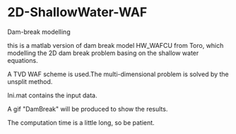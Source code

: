 2D-ShallowWater-WAF
===================

Dam-break modelling

this is a matlab version of dam break model HW_WAFCU from Toro, which
modelling the 2D dam break problem basing on the shallow water equations.

A TVD WAF scheme is used.The multi-dimensional problem is solved by the unsplit method.

Ini.mat contains the input data.

A gif "DamBreak" will be produced to show the results.

The computation time is a little long, so be patient.
